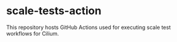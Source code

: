 # scale-tests-action

This repository hosts GitHub Actions used for executing scale test workflows for Cilium.

